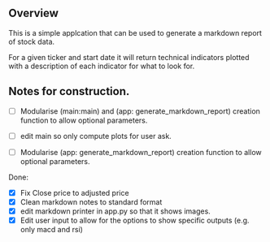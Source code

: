 ## Overview

This is a simple applcation that can be used to generate a markdown report of stock data.

For a given ticker and start date it will return technical indicators plotted with a description of each indicator for what to look for.

## Notes for construction.



- [ ] Modularise (main:main) and (app: generate_markdown_report) creation function to allow optional parameters.
- [ ] edit main so only compute plots for user ask.

- [ ] Modularise (app: generate_markdown_report) creation function to allow optional parameters.

Done:
- [X] Fix Close price to adjusted price
- [X] Clean markdown notes to standard format
- [X] edit markdown printer in app.py so that it shows images.
- [X] Edit user input to allow for the options to show specific outputs (e.g. only macd and rsi)